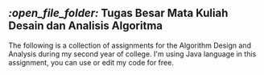 <h2><i>:open_file_folder:</i> Tugas Besar Mata Kuliah Desain dan Analisis Algoritma</h2>

The following is a collection of assignments for the Algorithm Design and Analysis during my second year of college.
I'm using Java language in this assignment, you can use or edit my code for free.

